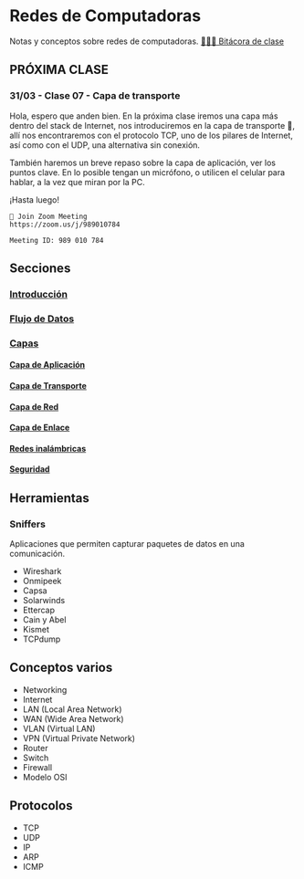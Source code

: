 # Redes de Computadoras

Notas y conceptos sobre redes de computadoras. [👨🏾‍🏫 Bitácora de clase](./bitacora.md)

## PRÓXIMA CLASE

### 31/03 - Clase 07 - Capa de transporte

Hola, espero que anden bien.
En la próxima clase iremos una capa más dentro del stack de Internet, 
nos introduciremos en la capa de transporte 🚌, allí nos encontraremos con el protocolo
TCP, uno de los pilares de Internet, así como con el UDP, una alternativa sin conexión.

También haremos un breve repaso sobre la capa de aplicación, ver los puntos clave.
En lo posible tengan un micrófono, o utilicen el celular para hablar, a la vez que miran por la PC.

¡Hasta luego!

    📡 Join Zoom Meeting
    https://zoom.us/j/989010784

    Meeting ID: 989 010 784

## Secciones

### [Introducción](secciones/01_Introduccion.md)

### [Flujo de Datos](secciones/02_FlujoDeDatos.md)

### [Capas](secciones/03_CapasDeRed.md)

#### [Capa de Aplicación](secciones/04_CapaDeAplicacion.md)

#### [Capa de Transporte](secciones/05_CapaDeTransporte.md)

#### [Capa de Red](secciones/06_CapaDeRed.md)

#### [Capa de Enlace](secciones/07_CapaDeEnlace.md)

#### [Redes inalámbricas](secciones/08_WirelessNetworks.md)

#### [Seguridad](secciones/09_NetworkSecurity.md)

## Herramientas

### Sniffers

Aplicaciones que permiten capturar paquetes de datos en una comunicación.

- Wireshark
- Onmipeek
- Capsa
- Solarwinds
- Ettercap
- Cain y Abel
- Kismet
- TCPdump

## Conceptos varios

- Networking
- Internet
- LAN (Local Area Network)
- WAN (Wide Area Network)
- VLAN (Virtual LAN)
- VPN (Virtual Private Network)
- Router
- Switch
- Firewall
- Modelo OSI

## Protocolos

- TCP
- UDP
- IP
- ARP
- ICMP
